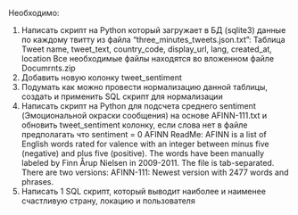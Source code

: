 Необходимо:
1. Написать скрипт на Python который загружает в БД (sqlite3) данные по каждому твитту из файла “three_minutes_tweets.json.txt”:
Таблица Tweet
  name, tweet_text, country_code, display_url, lang, created_at, location
Все необходимые файлы находятся во вложенном файле Documrnts.zip
2. Добавить новую колонку tweet_sentiment
3. Подумать как можно провести нормализацию данной таблицы, создать и применить SQL скрипт
для нормализации
4.  Написать скрипт на Python для подсчета среднего sentiment (Эмоциональной окраски сообщения) на основе AFINN-111.txt и обновить tweet_sentiment колонку, если слова нет в файле предполагать что sentiment = 0
AFINN ReadMe:
AFINN is a list of English words rated for valence with an integer between minus five (negative) and plus five (positive). The words have been manually labeled by Finn Årup Nielsen in 2009-2011. The file is tab-separated. There are two versions:
AFINN-111: Newest version with 2477 words and phrases.
5. Написать 1 SQL скрипт, который выводит наиболее и наименее счастливую страну, локацию и пользователя